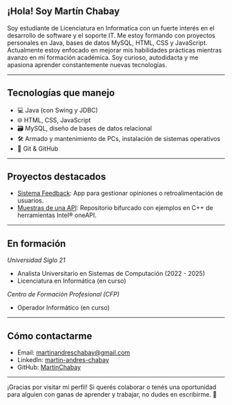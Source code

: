 ## ¡Hola! Soy Martín Chabay

Soy estudiante de Licenciatura en Informatica con un fuerte interés en el desarrollo de software y el soporte IT. Me estoy formando con proyectos personales en Java, bases de datos MySQL, HTML, CSS y JavaScript.
Actualmente estoy enfocado en mejorar mis habilidades prácticas mientras avanzo en mi formación académica. Soy curioso, autodidacta y me apasiona aprender constantemente nuevas tecnologías.

-------------------------------------------------------------------------------------------------------------------------------------------------------------------------------------------------------------------------

## Tecnologías que manejo

- 💻 Java (con Swing y JDBC)
- 🌐 HTML, CSS, JavaScript
- 🗃️ MySQL, diseño de bases de datos relacional
- 🛠️ Armado y mantenimiento de PCs, instalación de sistemas operativos
- 📎 Git & GitHub

-------------------------------------------------------------------------------------------------------------------------------------------------------------------------------------------------------------------------

## Proyectos destacados

- [Sistema Feedback](https://github.com/MartinChabay/sistema-feedback): App para gestionar opiniones o retroalimentación de usuarios.
- [Muestras de una API](https://github.com/MartinChabay/oneAPI-samples): Repositorio bifurcado con ejemplos en C++ de herramientas Intel® oneAPI.

-------------------------------------------------------------------------------------------------------------------------------------------------------------------------------------------------------------------------

## En formación

*Universidad Siglo 21*  
- Analista Universitario en Sistemas de Computación (2022 - 2025)  
- Licenciatura en Informática (en curso)

*Centro de Formación Profesional (CFP)*  
- Operador Informático (en curso)

-------------------------------------------------------------------------------------------------------------------------------------------------------------------------------------------------------------------------

## Cómo contactarme

- Email: martinandreschabay@gmail.com  
- LinkedIn: [martin-andres-chabay](https://www.linkedin.com/in/martin-andres-chabay-a2a8b4322)  
- GitHub: [MartinChabay](https://github.com/MartinChabay)  

-------------------------------------------------------------------------------------------------------------------------------------------------------------------------------------------------------------------------

¡Gracias por visitar mi perfil! Si querés colaborar o tenés una oportunidad para alguien con ganas de aprender y trabajar, no dudes en escribirme. 🚀
